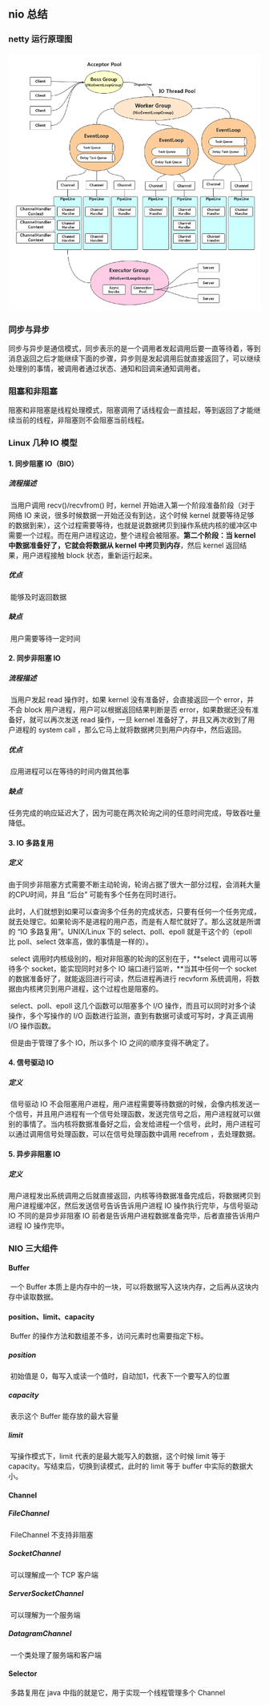 ## nio 总结

### netty 运行原理图

![netty运行原理](netty运行原理.png)

### 同步与异步

​		同步与异步是通信模式，同步表示的是一个调用者发起调用后要一直等待着，等到消息返回之后才能继续下面的步骤，异步则是发起调用后就直接返回了，可以继续处理别的事情，被调用者通过状态、通知和回调来通知调用者。

### 阻塞和非阻塞

​		阻塞和非阻塞是线程处理模式，阻塞调用了话线程会一直挂起，等到返回了才能继续当前的线程，非阻塞则不会阻塞当前线程。

### Linux 几种 IO 模型

#### 1. 同步阻塞 IO（BIO）

##### 流程描述

​		当用户调用 recv()/recvfrom() 时，kernel 开始进入第一个阶段准备阶段（对于网络 IO 来说，很多时候数据一开始还没有到达，这个时候 kernel 就要等待足够的数据到来），这个过程需要等待，也就是说数据拷贝到操作系统内核的缓冲区中需要一个过程。而在用户进程这边，整个进程会被阻塞。**第二个阶段：当 kernel 中数据准备好了，它就会将数据从 kernel 中拷贝到内存**，然后 kernel 返回结果，用户进程接触 block 状态，重新运行起来。

##### 优点

​	能够及时返回数据

##### 缺点

​	用户需要等待一定时间

#### 2. 同步非阻塞 IO

##### 流程描述

​		当用户发起 read 操作时，如果 kernel 没有准备好，会直接返回一个 error，并不会 block 用户进程，用户可以根据返回结果判断是否 error，如果数据还没有准备好，就可以再次发送 read 操作，一旦 kernel 准备好了，并且又再次收到了用户进程的 system call ，那么它马上就将数据拷贝到用户内存中，然后返回。

##### 优点

​		应用进程可以在等待的时间内做其他事

##### 缺点

​		任务完成的响应延迟大了，因为可能在两次轮询之间的任意时间完成，导致吞吐量降低。

#### 3. IO 多路复用

##### 定义

​		由于同步非阻塞方式需要不断主动轮询，轮询占据了很大一部分过程，会消耗大量的CPU时间，并且 “后台” 可能有多个任务在同时进行。

​		此时，人们就想到如果可以查询多个任务的完成状态，只要有任何一个任务完成，就去处理它。如果轮询不是进程的用户态，而是有人帮忙就好了。那么这就是所谓的 “IO 多路复用”。UNIX/Linux 下的 select、poll、epoll 就是干这个的（epoll 比 poll、select 效率高，做的事情是一样的）。

​		select 调用时内核级别的，相对非阻塞的轮询的区别在于，**select 调用可以等待多个 socket，能实现同时对多个 IO 端口进行监听，**当其中任何一个 socket 的数据准备好了，就能返回进行可读，然后进程再进行 recvform 系统调用，将数据由内核拷贝到用户进程，这个过程也是阻塞的。

​		select、poll、epoll 这几个函数可以阻塞多个 I/O 操作，而且可以同时对多个读操作，多个写操作的 I/O 函数进行监测，直到有数据可读或可写时，才真正调用 I/O 操作函数。

​		但是由于管理了多个 IO，所以多个 IO 之间的顺序变得不确定了。

#### 4. 信号驱动 IO

##### 定义

​		信号驱动 IO 不会阻塞用户进程，用户进程需要等待数据的时候，会像内核发送一个信号，并且用户进程有一个信号处理函数，发送完信号之后，用户进程就可以做别的事情了。当内核将数据准备好之后，会发给进程一个信号，此时，用户进程可以通过调用信号处理函数，可以在信号处理函数中调用 recefrom ，去处理数据。

#### 5. 异步非阻塞 IO

##### 定义

​		用户进程发出系统调用之后就直接返回，内核等待数据准备完成后，将数据拷贝到用户进程缓冲区，然后发送信号告诉告诉用户进程 IO 操作执行完毕，与信号驱动 IO 不同的是异步非阻塞 IO 前者是告诉用户进程数据准备完毕，后者直接告诉用户进程 IO 操作完毕。

### NIO 三大组件

#### Buffer

​		一个 Buffer 本质上是内存中的一块，可以将数据写入这块内存，之后再从这块内存中读取数据。

#### position、limit、capacity

​		Buffer 的操作方法和数组差不多，访问元素时也需要指定下标。

##### position

​		初始值是 0，每写入或读一个值时，自动加1，代表下一个要写入的位置

##### capacity

​		表示这个 Buffer 能存放的最大容量

##### limit

​		写操作模式下，limit 代表的是最大能写入的数据，这个时候 limit 等于 capacity。写结束后，切换到读模式，此时的 limit 等于 buffer 中实际的数据大小。

#### Channel

##### FileChannel

​		FileChannel 不支持非阻塞

##### SocketChannel

​		可以理解成一个 TCP 客户端

##### ServerSocketChannel

​		可以理解为一个服务端

##### DatagramChannel

​		一个类处理了服务端和客户端

#### Selector

​		多路复用在 java 中指的就是它，用于实现一个线程管理多个 Channel

